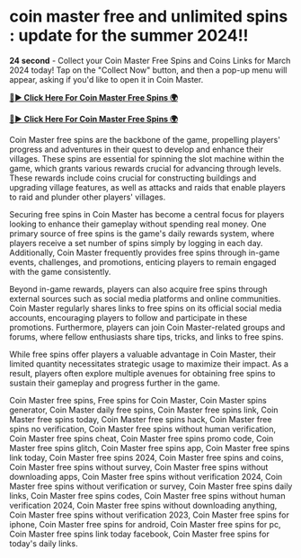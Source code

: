 # coin master free and unlimited spins : update for the summer 2024!! 

**24 second** - Collect your Coin Master Free Spins and Coins Links for March 2024 today! Tap on the "Collect Now" button, and then a pop-up menu will appear, asking if you'd like to open it in Coin Master.

[**🔴► Click Here For Coin Master Free Spins 🌍**](https://sales.bahaddou.com/CoinMaster/)

[**🔴► Click Here For Coin Master Free Spins 🌍**](https://sales.bahaddou.com/CoinMaster/)
 
Coin Master free spins are the backbone of the game, propelling players' progress and adventures in their quest to develop and enhance their villages. These spins are essential for spinning the slot machine within the game, which grants various rewards crucial for advancing through levels. These rewards include coins crucial for constructing buildings and upgrading village features, as well as attacks and raids that enable players to raid and plunder other players' villages.

Securing free spins in Coin Master has become a central focus for players looking to enhance their gameplay without spending real money. One primary source of free spins is the game's daily rewards system, where players receive a set number of spins simply by logging in each day. Additionally, Coin Master frequently provides free spins through in-game events, challenges, and promotions, enticing players to remain engaged with the game consistently.

Beyond in-game rewards, players can also acquire free spins through external sources such as social media platforms and online communities. Coin Master regularly shares links to free spins on its official social media accounts, encouraging players to follow and participate in these promotions. Furthermore, players can join Coin Master-related groups and forums, where fellow enthusiasts share tips, tricks, and links to free spins.

While free spins offer players a valuable advantage in Coin Master, their limited quantity necessitates strategic usage to maximize their impact. As a result, players often explore multiple avenues for obtaining free spins to sustain their gameplay and progress further in the game.


Coin Master free spins, Free spins for Coin Master, Coin Master spins generator, Coin Master daily free spins, Coin Master free spins link, Coin Master free spins today, Coin Master free spins hack, Coin Master free spins no verification, Coin Master free spins without human verification, Coin Master free spins cheat, Coin Master free spins promo code, Coin Master free spins glitch, Coin Master free spins app, Coin Master free spins link today, Coin Master free spins 2024, Coin Master free spins and coins, Coin Master free spins without survey, Coin Master free spins without downloading apps, Coin Master free spins without verification 2024, Coin Master free spins without verification or survey, Coin Master free spins daily links, Coin Master free spins codes, Coin Master free spins without human verification 2024, Coin Master free spins without downloading anything, Coin Master free spins without verification 2023, Coin Master free spins for iphone, Coin Master free spins for android, Coin Master free spins for pc, Coin Master free spins link today facebook, Coin Master free spins for today's daily links.
